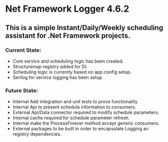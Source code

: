 # Net Framework Logger 4.6.2

## This is a simple Instant/Daily/Weekly scheduling assistant for .Net Framework projects.

### Current State:
- Core service and scheduling logic has been created.
- Structuremap registry added for DI.
- Scheduling logic is currently based on app.config setup.
- Serilog for service logging has been setup.

### Future State:
- Internal Add integration and unit tests to prove functionality
- Internal Api to present schedule information to consumers.
- External Api/Data connector required to modify schedule parameters.
- Internal cache required for schedule parameter refresh.
- Internal make the ProcessForever method accept generic consumers.
- External packages to be built in order to encapsulate Logging an registry dependencies.
